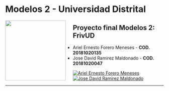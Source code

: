 # **Modelos 2 - Universidad Distrital**

<img src="https://www.udistrital.edu.co/themes/custom/versh/images/default/preloader.png" align="left" width="192px" height="192px"/>
<img align="left" width="0" height="192px" hspace="10"/>


## Proyecto final Modelos 2: FrivUD
- Ariel Ernesto Forero Meneses  - **COD. 20181020135**
- Jose David Ramirez Maldonado  - **COD. 20181020047**

[![Ariel Ernesto Forero Meneses](https://img.shields.io/badge/arefome-github-br?style=flat-square)](https://github.com/arefome)
[![Jose David Ramirez Maldonado](https://img.shields.io/badge/JoseDRamirezM-github-br?style=flat-square)](https://github.com/JoseDRamirezM)

---

